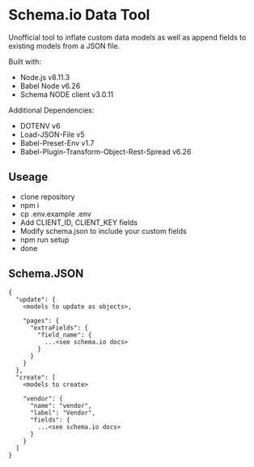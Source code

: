 # Schema.io Data Tool

Unofficial tool to inflate custom data models as well as append fields to existing models from a JSON file.

Built with:
* Node.js v8.11.3
* Babel Node v6.26
* Schema NODE client v3.0.11

Additional Dependencies:
* DOTENV v6
* Load-JSON-File v5
* Babel-Preset-Env v1.7
* Babel-Plugin-Transform-Object-Rest-Spread v6.26

## Useage

* clone repository
* npm i
* cp .env.example .env
* Add CLIENT_ID, CLIENT_KEY fields
* Modify schema.json to include your custom fields
* npm run setup
* done

## Schema.JSON

```
{
  "update": {
    <models to update as objects>,

    "pages": {
      "extraFields": {
        "field_name": {
          ...<see schema.io docs>
        }
      }
    }
  },
  "create": [
    <models to create>

    "vendor": {
      "name": "vendor",
      "label": "Vendor",
      "fields": {
        ...<see schema.io docs>
      }
    }
  ]
}
```